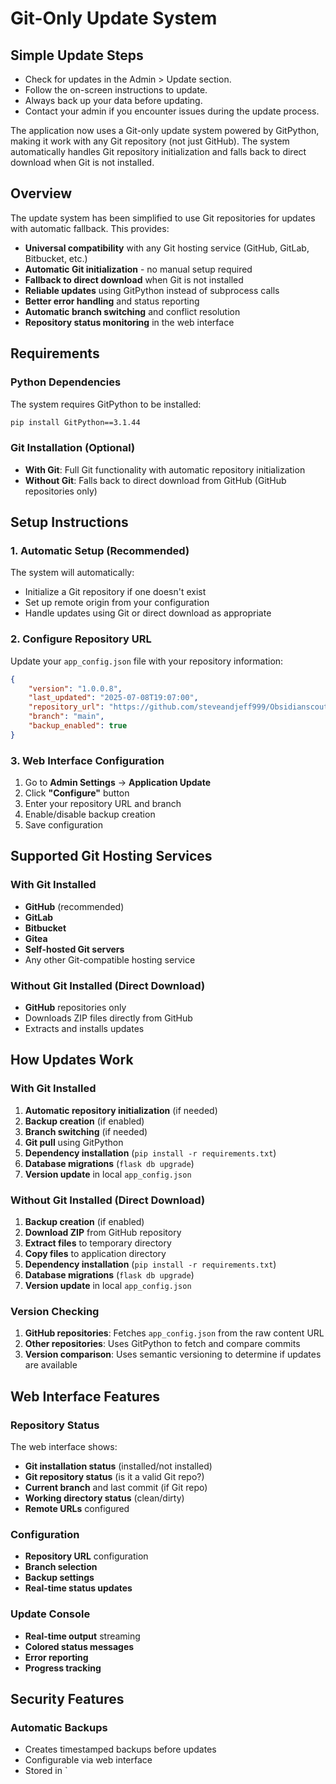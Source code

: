 # Git-Only Update System

## Simple Update Steps

- Check for updates in the Admin > Update section.
- Follow the on-screen instructions to update.
- Always back up your data before updating.
- Contact your admin if you encounter issues during the update process.

The application now uses a Git-only update system powered by GitPython, making it work with any Git repository (not just GitHub). The system automatically handles Git repository initialization and falls back to direct download when Git is not installed.

##  **Overview**

The update system has been simplified to use Git repositories for updates with automatic fallback. This provides:

- **Universal compatibility** with any Git hosting service (GitHub, GitLab, Bitbucket, etc.)
- **Automatic Git initialization** - no manual setup required
- **Fallback to direct download** when Git is not installed
- **Reliable updates** using GitPython instead of subprocess calls
- **Better error handling** and status reporting
- **Automatic branch switching** and conflict resolution
- **Repository status monitoring** in the web interface

##  **Requirements**

### Python Dependencies
The system requires GitPython to be installed:
```bash
pip install GitPython==3.1.44
```

### Git Installation (Optional)
- **With Git**: Full Git functionality with automatic repository initialization
- **Without Git**: Falls back to direct download from GitHub (GitHub repositories only)

##  **Setup Instructions**

### 1. Automatic Setup (Recommended)
The system will automatically:
- Initialize a Git repository if one doesn't exist
- Set up remote origin from your configuration
- Handle updates using Git or direct download as appropriate

### 2. Configure Repository URL
Update your `app_config.json` file with your repository information:

```json
{
    "version": "1.0.0.8",
    "last_updated": "2025-07-08T19:07:00",
    "repository_url": "https://github.com/steveandjeff999/Obsidianscout.git",
    "branch": "main",
    "backup_enabled": true
}
```

### 3. Web Interface Configuration
1. Go to **Admin Settings** → **Application Update**
2. Click **"Configure"** button
3. Enter your repository URL and branch
4. Enable/disable backup creation
5. Save configuration

##  **Supported Git Hosting Services**

### With Git Installed
- **GitHub** (recommended)
- **GitLab**
- **Bitbucket**
- **Gitea**
- **Self-hosted Git servers**
- Any other Git-compatible hosting service

### Without Git Installed (Direct Download)
- **GitHub** repositories only
- Downloads ZIP files directly from GitHub
- Extracts and installs updates

##  **How Updates Work**

### With Git Installed
1. **Automatic repository initialization** (if needed)
2. **Backup creation** (if enabled)
3. **Branch switching** (if needed)
4. **Git pull** using GitPython
5. **Dependency installation** (`pip install -r requirements.txt`)
6. **Database migrations** (`flask db upgrade`)
7. **Version update** in local `app_config.json`

### Without Git Installed (Direct Download)
1. **Backup creation** (if enabled)
2. **Download ZIP** from GitHub repository
3. **Extract files** to temporary directory
4. **Copy files** to application directory
5. **Dependency installation** (`pip install -r requirements.txt`)
6. **Database migrations** (`flask db upgrade`)
7. **Version update** in local `app_config.json`

### Version Checking
1. **GitHub repositories**: Fetches `app_config.json` from the raw content URL
2. **Other repositories**: Uses GitPython to fetch and compare commits
3. **Version comparison**: Uses semantic versioning to determine if updates are available

##  **Web Interface Features**

### Repository Status
The web interface shows:
- **Git installation status** (installed/not installed)
- **Git repository status** (is it a valid Git repo?)
- **Current branch** and last commit (if Git repo)
- **Working directory status** (clean/dirty)
- **Remote URLs** configured

### Configuration
- **Repository URL** configuration
- **Branch selection**
- **Backup settings**
- **Real-time status updates**

### Update Console
- **Real-time output** streaming
- **Colored status messages**
- **Error reporting**
- **Progress tracking**

##  **Security Features**

### Automatic Backups
- Creates timestamped backups before updates
- Configurable via web interface
- Stored in `